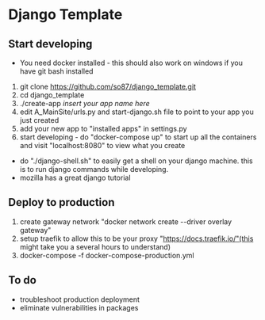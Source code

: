 # Django Template

## Start developing
* You need docker installed - this should also work on windows if you have git bash installed

1. git clone https://github.com/so87/django_template.git
2. cd django_template
3. ./create-app *insert your app name here*
4. edit A_MainSite/urls.py and start-django.sh file to point to your app you just created
5. add your new app to "installed apps" in settings.py
6. start developing - do "docker-compose up" to start up all the containers and visit "localhost:8080" to view what you create

* do "./django-shell.sh" to easily get a shell on your django machine. this is to run django commands while developing.
* mozilla has a great django tutorial

## Deploy to production
1. create gateway network "docker network create --driver overlay gateway" 
2. setup traefik to allow this to be your proxy "https://docs.traefik.io/"(this might take you a several hours to understand)
3. docker-compose -f docker-compose-production.yml


## To do 
* troubleshoot production deployment
* eliminate vulnerabilities in packages
